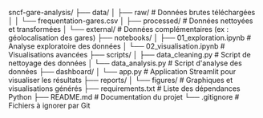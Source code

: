 sncf-gare-analysis/
├── data/
│   ├── raw/                      # Données brutes téléchargées
│   │   └── frequentation-gares.csv
│   ├── processed/                # Données nettoyées et transformées
│   └── external/                 # Données complémentaires (ex : géolocalisation des gares)
├── notebooks/
│   ├── 01_exploration.ipynb      # Analyse exploratoire des données
│   └── 02_visualisation.ipynb    # Visualisations avancées
├── scripts/
│   ├── data_cleaning.py          # Script de nettoyage des données
│   └── data_analysis.py          # Script d'analyse des données
├── dashboard/
│   └── app.py                    # Application Streamlit pour visualiser les résultats
├── reports/
│   └── figures/                  # Graphiques et visualisations générés
├── requirements.txt              # Liste des dépendances Python
├── README.md                     # Documentation du projet
└── .gitignore                    # Fichiers à ignorer par Git




